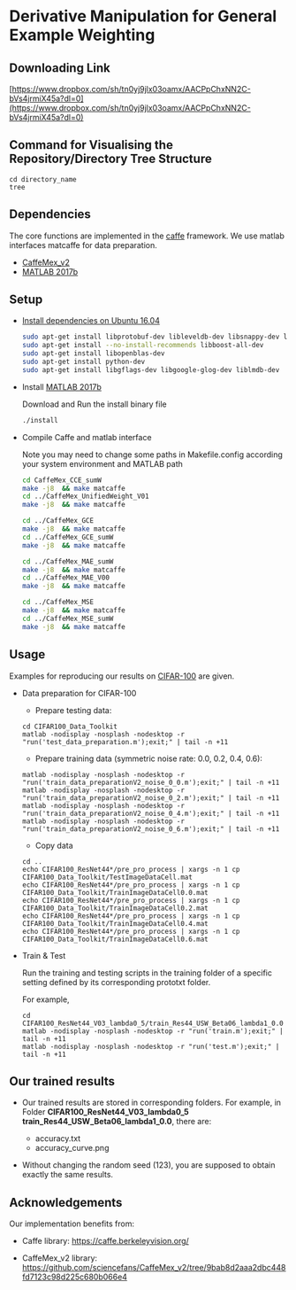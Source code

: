 
# Derivative Manipulation for General Example Weighting

## Downloading Link

[https://www.dropbox.com/sh/tn0yj9jlx03oamx/AACPpChxNN2C-bVs4jrmiX45a?dl=0](https://www.dropbox.com/sh/tn0yj9jlx03oamx/AACPpChxNN2C-bVs4jrmiX45a?dl=0)

## Command for Visualising the Repository/Directory Tree Structure

```
cd directory_name
tree
```

## Dependencies
The core functions are implemented in the [caffe](https://github.com/BVLC/caffe) framework. We use matlab interfaces matcaffe for data preparation.  
* [CaffeMex_v2](https://github.com/sciencefans/CaffeMex_v2/tree/9bab8d2aaa2dbc448fd7123c98d225c680b066e4)
* [MATLAB 2017b](https://uk.mathworks.com/products/new_products/release2017b.html)


## Setup


* [Install dependencies on Ubuntu 16.04](http://caffe.berkeleyvision.org/install_apt.html ) 
    ```bash
    sudo apt-get install libprotobuf-dev libleveldb-dev libsnappy-dev libopencv-dev libhdf5-serial-dev protobuf-compiler
    sudo apt-get install --no-install-recommends libboost-all-dev
    sudo apt-get install libopenblas-dev
    sudo apt-get install python-dev
    sudo apt-get install libgflags-dev libgoogle-glog-dev liblmdb-dev
    ```
* Install [MATLAB 2017b](https://uk.mathworks.com/products/new_products/release2017b.html)

    Download and Run the install binary file
    ```bash
    ./install
    ```

* Compile Caffe and matlab interface
    
    Note you may need to change some paths in Makefile.config according your system environment and MATLAB path 

    ```bash
    cd CaffeMex_CCE_sumW
    make -j8  && make matcaffe
    cd ../CaffeMex_UnifiedWeight_V01
    make -j8  && make matcaffe
    
    cd ../CaffeMex_GCE
    make -j8  && make matcaffe
    cd ../CaffeMex_GCE_sumW
    make -j8  && make matcaffe
    
    cd ../CaffeMex_MAE_sumW
    make -j8  && make matcaffe
    cd ../CaffeMex_MAE_V00
    make -j8  && make matcaffe
    
    cd ../CaffeMex_MSE
    make -j8  && make matcaffe
    cd ../CaffeMex_MSE_sumW
    make -j8  && make matcaffe

    ```

## Usage

Examples for reproducing our results on [CIFAR-100](https://www.cs.toronto.edu/~kriz/cifar.html) are given. 

* Data preparation for CIFAR-100
    
    * Prepare testing data: 
    ```
    cd CIFAR100_Data_Toolkit
    matlab -nodisplay -nosplash -nodesktop -r "run('test_data_preparation.m');exit;" | tail -n +11
    ```

    * Prepare training data (symmetric noise rate: 0.0, 0.2, 0.4, 0.6): 
    ```
    matlab -nodisplay -nosplash -nodesktop -r "run('train_data_preparationV2_noise_0_0.m');exit;" | tail -n +11
    matlab -nodisplay -nosplash -nodesktop -r "run('train_data_preparationV2_noise_0_2.m');exit;" | tail -n +11
    matlab -nodisplay -nosplash -nodesktop -r "run('train_data_preparationV2_noise_0_4.m');exit;" | tail -n +11
    matlab -nodisplay -nosplash -nodesktop -r "run('train_data_preparationV2_noise_0_6.m');exit;" | tail -n +11
    ```

    * Copy data 
    ```
    cd .. 
    echo CIFAR100_ResNet44*/pre_pro_process | xargs -n 1 cp CIFAR100_Data_Toolkit/TestImageDataCell.mat
    echo CIFAR100_ResNet44*/pre_pro_process | xargs -n 1 cp CIFAR100_Data_Toolkit/TrainImageDataCell0.0.mat
    echo CIFAR100_ResNet44*/pre_pro_process | xargs -n 1 cp CIFAR100_Data_Toolkit/TrainImageDataCell0.2.mat
    echo CIFAR100_ResNet44*/pre_pro_process | xargs -n 1 cp CIFAR100_Data_Toolkit/TrainImageDataCell0.4.mat
    echo CIFAR100_ResNet44*/pre_pro_process | xargs -n 1 cp CIFAR100_Data_Toolkit/TrainImageDataCell0.6.mat
    ```

* Train & Test
    
    Run the training and testing scripts in the training folder of a specific setting defined by its corresponding prototxt folder. 
    
    For example, 
    ```
    cd CIFAR100_ResNet44_V03_lambda0_5/train_Res44_USW_Beta06_lambda1_0.0
    matlab -nodisplay -nosplash -nodesktop -r "run('train.m');exit;" | tail -n +11
    matlab -nodisplay -nosplash -nodesktop -r "run('test.m');exit;" | tail -n +11
    ```


## Our trained results

* Our trained results are stored in corresponding folders. For example, in Folder **CIFAR100_ResNet44_V03_lambda0_5 train_Res44_USW_Beta06_lambda1_0.0**, there are: 
    * accuracy.txt
    * accuracy_curve.png

* Without changing the random seed (123), you are supposed to obtain exactly the same results. 







## Acknowledgements

Our implementation benefits from:

* Caffe library: https://caffe.berkeleyvision.org/

* CaffeMex_v2 library: https://github.com/sciencefans/CaffeMex_v2/tree/9bab8d2aaa2dbc448fd7123c98d225c680b066e4


